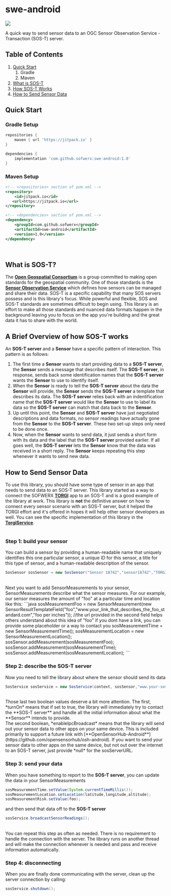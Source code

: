 # swe-android

[![](https://jitpack.io/v/sofwerx/swe-android.svg)](https://jitpack.io/#sofwerx/swe-android)

A quick way to send sensor data to an OGC Sensor Observation Service - Transaction (SOS-T) server.

## Table of Contents
1. [Quick Start](#quick-start)
    1. Gradle
    1. Maven
1. [What is SOS-T](#what-is)
1. [How SOS-T Works](#brief-sos)
1. [How to Send Sensor Data](#how-to)

<h2 id="quick-start">Quick Start</h2>

### Gradle Setup

```gradle
repositories {
    maven { url 'https://jitpack.io' }
}

dependencies {
    implementation 'com.github.sofwerx:swe-android:1.0'
}
```

### Maven Setup

```xml
<!-- <repositories> section of pom.xml -->
<repository>
    <id>jitpack.io</id>
   <url>https://jitpack.io</url>
</repository>

<!-- <dependencies> section of pom.xml -->
<dependency>
    <groupId>com.github.sofwerx</groupId>
    <artifactId>swe-android</artifactId>
    <version>1.0</version>
</dependency>
```

<br/>

<h2 id="what-is">What is SOS-T?</h2>

The  [**Open Geospatial Consortium**](https://www.opengeospatial.org) is a group committed to making open standards for the geospatial community. One of those standards is the [**Sensor Observation Service**](https://www.opengeospatial.org/standards/sos) which defines how sensors can be managed and share their data. SOS-T is a specific capability that many SOS servers possess and is this library's focus. While powerful and flexible, SOS and SOS-T standards are sometimes difficult to begin using. This library is an effort to make all those standards and nuanced data formats happen in the background leaving you to focus on the app you're building and the great data it has to share with the world.

<h2 id="brief-sos">A Brief Overview of how SOS-T works</h2>

An **SOS-T server** and a **Sensor** have a specific pattern of interaction. This pattern is as follows:<br/>
1. The first time a **Sensor** wants to start providing data to a **SOS-T server**, the **Sensor** sends a message that describes itself. The **SOS-T server**, in response, sends back some identification names that the **SOS-T server** wants the **Sensor** to use to identify itself.<br/>
2. When the **Sensor** is ready to tell the **SOS-T server** about the data the **Sensor** will provide, the **Sensor** sends the **SOS-T server** a template that describes its data. The **SOS-T server** relies back with an indentification name that the **SOS-T server** would like the **Sensor** to use to label its data so the **SOS-T server** can match that data back to the **Sensor**.<br/>
3. Up until this point, the **Sensor** and **SOS-T server** have just negotiated descriptions and data formats, no sensor readings have actually gone from the **Sensor** to the **SOS-T server**. These two set-up steps only need to be done once.<br/>
4. Now, when the **Sensor** wants to send data, it just sends a short form with its data and the label that the **SOS-T server** provided earlier. If all goes well, the **SOS-T server** lets the **Sensor** know that the data was received in a short reply. The **Sensor** keeps repeating this step whenever it wants to send new data.

<h2 id="how-to">How to Send Sensor Data</h2>

To use this library, you should have some type of sensor in an app that needs to send data to an SOS-T server. This library started as a way to connect the SOFWERX [**TORGI**](https://github.com/sofwerx/TORGI) app to an SOS-T and is a good example of the library at work. This library is **not** the definitive answer on how to connect every sensor scenario with an SOS-T server, but it helped the TORGI effort and it's offered in hopes it will help other sensor developers as well. You can see the specific implementation of this library in the [**TorgiService**](https://github.com/sofwerx/TORGI/blob/master/torgi/src/main/java/org/sofwerx/torgi/service/TorgiService.java). <br/><br/>

### Step 1: build your sensor

You can build a sensor by providing a human-readable name that uniquely identifies this one particular sensor, a unique ID for this sensor, a title for this type of sensor, and a human-readable description of the sensor.
```java
SosSensor sosSensor = new SosSensor("Sensor 18742","sensor18742","TORGI","Tactical Observation of RF and GNSS Interference sensor");
```
<br/>
Next you want to add SensorMeasurements to your sensor, SensorMeasurements describe what the sensor measures. For our example, our sensor measures the amount of "foo" at a particular time and location like this:
```java
sosMeasurementFoo = new SensorMeasurement(new SensorResultTemplateField("foo","www.your_link_that_describes_the_foo_standard.com","foo per inches")); //the url provided in the second field helps others understand about this idea of "foo" if you dont have a link, you can provide some placeholder or a way to contact you
sosMeasurementTime = new SensorMeasurementTime();
sosMeasurementLocation = new SensorMeasurementLocation();
sosSensor.addMeasurement(sosMeasurementFoo);
sosSensor.addMeasurement(sosMeasurementTime);
sosSensor.addMeasurement(sosMeasurementLocation);
```
<br/>

### Step 2: describe the SOS-T server

Now you need to tell the library about where the sensor should send its data
```java
SosService sosService = new SosService(context, sosSensor,"www.your-sos-t-server.com", true, true);
```
<br/>
Those last two boolean values deserve a bit more attention. The first, *turnOn* means that if set to true, the library will immediately try to contact the **SOS-T server** and handle all the initial information about what the **Sensor** intends to provide.<br/>
The second boolean, *enableIpcBroadcast* means that the library will send out your sensor data to other apps on your same device. This is included primarily to support a future link with [**OpenSensorHub-Android**](https://github.com/opensensorhub/osh-android). If you want to send your sensor data to other apps on the same device, but not out over the internet to an SOS-T server, just provide *null* for the sosServerURL.
<br/>

### Step 3: send your data

When you have something to report to the **SOS-T server**, you can update the data in your SensorMeasurements
```java
sosMeasurementTime.setValue(System.currentTimeMillis());
sosMeasurementLocation.setLocation(latitude,longitude,altitude);
sosMeasurementRisk.setValue(foo);
```
and then send that data off to the **SOS-T server**
```java
sosService.broadcastSensorReadings();
```
<br/>
You can repeat this step as often as needed. There is no requirement to handle the connection with the server. The library runs on another thread and will make the connection whenever is needed and pass and receive information automatically.
<br/>

### Step 4: disconnecting

When you are finally done communicating with the server, clean up the server connection by calling:
```java
sosService.shutdown();
```
